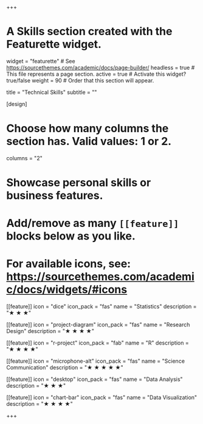 +++
# A Skills section created with the Featurette widget.
widget = "featurette"  # See https://sourcethemes.com/academic/docs/page-builder/
headless = true  # This file represents a page section.
active = true  # Activate this widget? true/false
weight = 90  # Order that this section will appear.

title = "Technical Skills"
subtitle = ""

[design]
  # Choose how many columns the section has. Valid values: 1 or 2.
  columns = "2"

# Showcase personal skills or business features.
# 
# Add/remove as many `[[feature]]` blocks below as you like.
# 
# For available icons, see: https://sourcethemes.com/academic/docs/widgets/#icons

[[feature]]
  icon = "dice"
  icon_pack = "fas"
  name = "Statistics"
  description = "<span>&#x2605; &#x2605; &#x2605;</span>" 
  
[[feature]]
  icon = "project-diagram"
  icon_pack = "fas"
  name = "Research Design"
  description = "<span>&#x2605; &#x2605; &#x2605; &#x2605;</span>"
  
[[feature]]
  icon = "r-project"
  icon_pack = "fab"
  name = "R"
  description = "<span>&#x2605; &#x2605; &#x2605; &#x2605;</span>"

[[feature]]
  icon = "microphone-alt"
  icon_pack = "fas"
  name = "Science Communication"
  description = "<span>&#x2605; &#x2605; &#x2605; &#x2605; &#x2605;</span>"

[[feature]]
  icon = "desktop"
  icon_pack = "fas"
  name = "Data Analysis"
  description = "<span>&#x2605; &#x2605; &#x2605;</span>"
  
[[feature]]
  icon = "chart-bar"
  icon_pack = "fas"
  name = "Data Visualization"
  description = "<span>&#x2605; &#x2605; &#x2605; &#x2605;</span>"

+++
